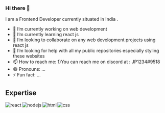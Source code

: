 ### Hi there 👋
I am a Frontend Developer currently situated in India .

- 🔭 I’m currently working on web development
- 🌱 I’m currently learning react js
- 👯 I’m looking to collaborate on any web development projects using react js
- 🤔 I’m looking for help with all my public repositories especially styling these websites
- 📫 How to reach me: 
       1)You can reach me on discord at : JP1234#9518
- 😄 Pronouns: ...
- ⚡ Fun fact: ...


## Expertise
<img align="left" alt="react" src="https://img.shields.io/badge/react.js%20-%2343853D.svg?&style=for-the-badge&logo=react.js&logoColor=white" />
<img align="left" alt="nodejs" src="https://img.shields.io/badge/node.js%20-%2343853D.svg?&style=for-the-badge&logo=node.js&logoColor=white" />
<img align="left" alt="html" src="https://img.shields.io/badge/Html%20-%2343853D.svg?&style=for-the-badge&logo=Html&logoColor=white" />
<img align="left" alt="css" src="https://img.shields.io/badge/CSS%20-%2343853D.svg?&style=for-the-badge&logo=CSS&logoColor=white" />

